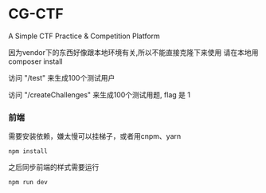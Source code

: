 # CG-CTF
A Simple CTF Practice &amp; Competition Platform

因为vendor下的东西好像跟本地环境有关,所以不能直接克隆下来使用
请在本地用composer install

访问 "/test" 来生成100个测试用户

访问 "/createChallenges" 来生成100个测试用题, flag 是 1

### 前端

需要安装依赖，嫌太慢可以挂梯子，或者用cnpm、yarn
```
npm install
```

之后同步前端的样式需要运行
```
npm run dev
```